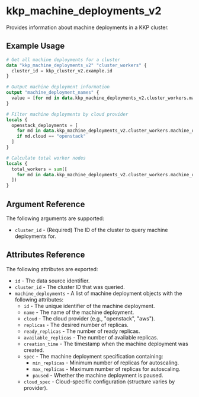 # kkp_machine_deployments_v2

Provides information about machine deployments in a KKP cluster.

## Example Usage

```terraform
# Get all machine deployments for a cluster
data "kkp_machine_deployments_v2" "cluster_workers" {
  cluster_id = kkp_cluster_v2.example.id
}

# Output machine deployment information
output "machine_deployment_names" {
  value = [for md in data.kkp_machine_deployments_v2.cluster_workers.machine_deployments : md.name]
}

# Filter machine deployments by cloud provider
locals {
  openstack_deployments = [
    for md in data.kkp_machine_deployments_v2.cluster_workers.machine_deployments : md
    if md.cloud == "openstack"
  ]
}

# Calculate total worker nodes
locals {
  total_workers = sum([
    for md in data.kkp_machine_deployments_v2.cluster_workers.machine_deployments : md.replicas
  ])
}
```

## Argument Reference

The following arguments are supported:

- `cluster_id` - (Required) The ID of the cluster to query machine deployments for.

## Attributes Reference

The following attributes are exported:

- `id` - The data source identifier.
- `cluster_id` - The cluster ID that was queried.
- `machine_deployments` - A list of machine deployment objects with the following attributes:
  - `id` - The unique identifier of the machine deployment.
  - `name` - The name of the machine deployment.
  - `cloud` - The cloud provider (e.g., "openstack", "aws").
  - `replicas` - The desired number of replicas.
  - `ready_replicas` - The number of ready replicas.
  - `available_replicas` - The number of available replicas.
  - `creation_time` - The timestamp when the machine deployment was created.
  - `spec` - The machine deployment specification containing:
    - `min_replicas` - Minimum number of replicas for autoscaling.
    - `max_replicas` - Maximum number of replicas for autoscaling.
    - `paused` - Whether the machine deployment is paused.
  - `cloud_spec` - Cloud-specific configuration (structure varies by provider).